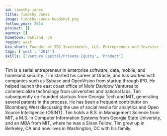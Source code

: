 ```yaml
---
id: timothy-jones
title: Timothy Jones
image: timothy-jones-headshot.png
fellow_year: 2014
project: []
agency: []
hometown: Oakland, CA
region: west
bio_short: Founder of TBJ Investments, LLC. Entrepreneur and Investor in Data/Analytics. BS/MBA from MIT, M.S. from Georgia State.
tags: ['west', '2014']
skills: ['Venture Capital/Private Equity', 'Product']
---
```


Tim is a serial entrepreneur in enterprise software, data, mobile, and homeland security. Tim started his career at Oracle, and has worked with companies such as Sybase and OpenVision from startup through IPO. He helped launch the east coast office of Mohr Davidow Ventures to commercialize technology from universities and national labs. Tim subsequently co-founded startups from Georgia Tech and MIT, generating several patents in the process. He has been a frequent contributor on Bloomberg West discussing the use of social media for analytics and Open Source Intelligence (OSINT). Tim holds a B.S. in Management Science from MIT, a M.S. in Computer Information Systems from Georgia State University, and an MBA from MIT, where he was a Sloan Fellow. Tim grew up in Berkeley, CA and now lives in Washington, DC with his family.
